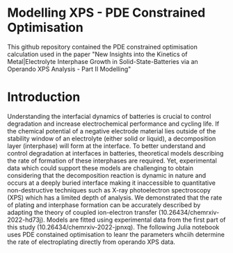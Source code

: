 # Modelling XPS - PDE Constrained Optimisation

This github repository contained the PDE constrained optimisation calculation used in the paper  "New Insights into the Kinetics of Metal|Electrolyte Interphase Growth in Solid-State-Batteries via an Operando XPS Analysis - Part II Modelling"

# Introduction
Understanding the interfacial dynamics of batteries is crucial to control degradation and increase electrochemical performance and cycling life. If the chemical potential of a negative electrode material lies outside of the stability window of an electrolyte (either solid or liquid), a decomposition layer (interphase) will form at the interface. To better understand and control degradation at interfaces in batteries, theoretical models describing the rate of formation of these interphases are required. Yet, experimental data which could support these models are challenging to obtain considering that the decomposition reaction is dynamic in nature and occurs at a deeply buried interface making it inaccessible to quantitative non-destructive techniques such as X-ray photoelectron spectroscopy (XPS) which has a limited depth of analysis. We demonstrated that the rate of plating and interphase formation can be accurately described by adapting the theory of coupled ion-electron transfer (10.26434/chemrxiv-2022-hd73j). Models are fitted using experimental data from the first part of this study (10.26434/chemrxiv-2022-jpnxq). The following Julia notebook uses PDE constained optimisation to leanr the parameters whciih determine the rate of electroplating directly from operando XPS data. 
